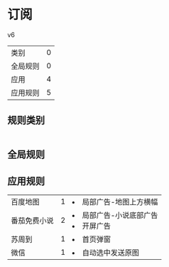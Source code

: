 # 订阅

v6

|||
| - |:-:|
|类别|0|
|全局规则|0|
|应用|4|
|应用规则|5|

## 规则类别

|||
| - |:-:|


## 全局规则



## 应用规则

||||
| - |:-:|-|
|百度地图|1|<li>局部广告-地图上方横幅|
|番茄免费小说|2|<li>局部广告-小说底部广告<li>开屏广告|
|苏周到|1|<li>首页弹窗|
|微信|1|<li>自动选中发送原图|
